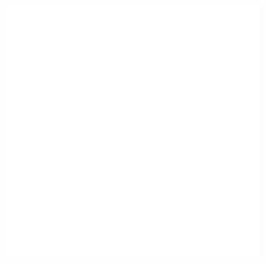 <div align="center">
	<br>
	<a href="header.svg">
		<img src="header.svg" width="800" height="500" alt="Click to see the source">
	</a>
	<br>
</div>
